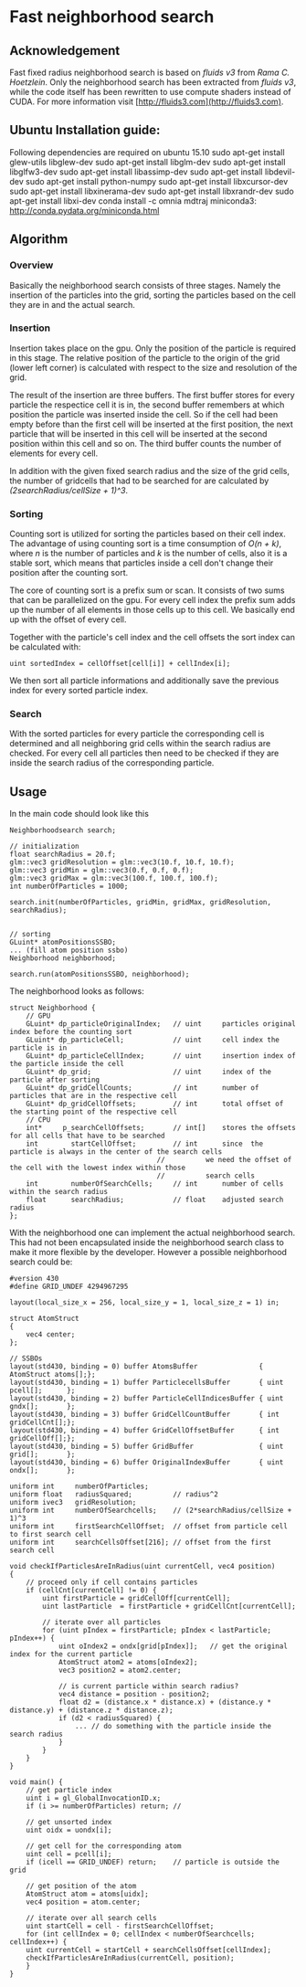 # Fast neighborhood search 

## Acknowledgement
Fast fixed radius neighborhood search is based on *fluids v3* from *Rama C. Hoetzlein*. 
Only the neighborhood search has been extracted from *fluids v3*, while the code itself has been rewritten to use compute shaders instead of CUDA.
For more information visit [http://fluids3.com](http://fluids3.com).

## Ubuntu Installation guide:
Following dependencies are required on ubuntu 15.10
    sudo apt-get install glew-utils libglew-dev 
    sudo apt-get install libglm-dev
    sudo apt-get install libglfw3-dev
    sudo apt-get install libassimp-dev
    sudo apt-get install libdevil-dev
    sudo apt-get install python-numpy
    sudo apt-get install libxcursor-dev
    sudo apt-get install libxinerama-dev
    sudo apt-get install libxrandr-dev
    sudo apt-get install libxi-dev
    conda install -c omnia mdtraj
    miniconda3: http://conda.pydata.org/miniconda.html

## Algorithm
### Overview
Basically the neighborhood search consists of three stages.
Namely the insertion of the particles into the grid, sorting the particles based
on the cell they are in and the actual search.

### Insertion
Insertion takes place on the gpu. Only the position of the particle is required in 
this stage. The relative position of the particle to the origin of the grid (lower left corner) is calculated with respect to the size and resolution of the grid.

The result of the insertion are three buffers. The first buffer stores for every particle the respectice cell it is in, the second buffer remembers at which position the particle was inserted inside the cell. So if the cell had been empty before than the first cell will be inserted at the first position, the next particle that will be inserted in this cell will be inserted at the second position within this cell and so on. The third buffer counts the number of elements for every cell. 

In addition with the given fixed search radius and the size of the grid cells, the number of gridcells that had to be searched for are calculated by *(2searchRadius/cellSize + 1)^3*.

### Sorting
Counting sort is utilized for sorting the particles based on their cell index.
The advantage of using counting sort is a time consumption of *O(n + k)*, where *n* is the number of particles and *k* is the number of cells, also it is a stable sort, which means that particles inside a cell don't change their position after the counting sort.

The core of counting sort is a prefix sum or scan. It consists of two sums that can be parallelized on the gpu. For every cell index the prefix sum adds up the number of all elements in those cells up to this cell. We basically end up with the offset of every cell.

Together with the particle's cell index and the cell offsets the sort index can be calculated with:
    
    uint sortedIndex = cellOffset[cell[i]] + cellIndex[i];

We then sort all particle informations and additionally save the previous index for every sorted particle index.

### Search
With the sorted particles for every particle the corresponding cell is determined and all neighboring grid cells within the search radius are checked.
For every cell all particles then need to be checked if they are inside the search radius of the corresponding particle.

## Usage
In the main code should look like this

    Neighborhoodsearch search;

    // initialization
    float searchRadius = 20.f;
    glm::vec3 gridResolution = glm::vec3(10.f, 10.f, 10.f);
    glm::vec3 gridMin = glm::vec3(0.f, 0.f, 0.f);
    glm::vec3 gridMax = glm::vec3(100.f, 100.f, 100.f);
    int numberOfParticles = 1000;

    search.init(numberOfParticles, gridMin, gridMax, gridResolution, searchRadius);

    
    // sorting
    GLuint* atomPositionsSSBO;
    ... (fill atom position ssbo)
    Neighborhood neighborhood;
 
    search.run(atomPositionsSSBO, neighborhood);

The neighborhood looks as follows:

    struct Neighborhood {
        // GPU
        GLuint* dp_particleOriginalIndex;   // uint     particles original index before the counting sort
        GLuint* dp_particleCell;            // uint     cell index the particle is in
        GLuint* dp_particleCellIndex;       // uint     insertion index of the particle inside the cell
        GLuint* dp_grid;                    // uint     index of the particle after sorting
        GLuint* dp_gridCellCounts;          // int      number of particles that are in the respective cell
        GLuint* dp_gridCellOffsets;         // int      total offset of the starting point of the respective cell
        // CPU
        int*     p_searchCellOffsets;       // int[]    stores the offsets for all cells that have to be searched
        int        startCellOffset;         // int      since  the particle is always in the center of the search cells
                                        //          we need the offset of the cell with the lowest index within those
                                        //          search cells
        int        numberOfSearchCells;     // int      number of cells within the search radius
        float      searchRadius;            // float    adjusted search radius
    };

With the neighborhood one can implement the actual neighborhood search. This had not been encapsulated inside the neighborhood search class to make it more flexible by the developer.
However a possible neighborhood search could be:

    #version 430
    #define GRID_UNDEF 4294967295

    layout(local_size_x = 256, local_size_y = 1, local_size_z = 1) in;

    struct AtomStruct
    {
        vec4 center;
    };

    // SSBOs
    layout(std430, binding = 0) buffer AtomsBuffer               { AtomStruct atoms[];};
    layout(std430, binding = 1) buffer ParticlecellsBuffer       { uint pcell[];      };
    layout(std430, binding = 2) buffer ParticleCellIndicesBuffer { uint gndx[];       };
    layout(std430, binding = 3) buffer GridCellCountBuffer       { int  gridCellCnt[];};
    layout(std430, binding = 4) buffer GridCellOffsetBuffer      { int  gridCellOff[];};
    layout(std430, binding = 5) buffer GridBuffer                { uint grid[];       };
    layout(std430, binding = 6) buffer OriginalIndexBuffer       { uint ondx[];       };

    uniform int     numberOfParticles;
    uniform float   radiusSquared;          // radius^2
    uniform ivec3   gridResolution;
    uniform int     numberOfSearchcells;    // (2*searchRadius/cellSize + 1)^3
    uniform int     firstSearchCellOffset;  // offset from particle cell to first search cell
    uniform int     searchCellsOffset[216]; // offset from the first search cell

    void checkIfParticlesAreInRadius(uint currentCell, vec4 position)
    {
        // proceed only if cell contains particles
        if (cellCnt[currentCell] != 0) {
            uint firstParticle = gridCellOff[currentCell];
            uint lastParticle  = firstParticle + gridCellCnt[currentCell];

            // iterate over all particles
            for (uint pIndex = firstParticle; pIndex < lastParticle; pIndex++) {
                uint oIndex2 = ondx[grid[pIndex]];   // get the original index for the current particle
                AtomStruct atom2 = atoms[oIndex2];
                vec3 position2 = atom2.center;

                // is current particle within search radius?
                vec4 distance = position - position2;
                float d2 = (distance.x * distance.x) + (distance.y * distance.y) + (distance.z * distance.z);
                if (d2 < radiusSquared) {
                    ... // do something with the particle inside the search radius
                }
            }
        }
    }

    void main() {
        // get particle index
        uint i = gl_GlobalInvocationID.x;
        if (i >= numberOfParticles) return; // 

        // get unsorted index
        uint oidx = uondx[i];

        // get cell for the corresponding atom
        uint cell = pcell[i];
        if (icell == GRID_UNDEF) return;    // particle is outside the grid

        // get position of the atom
        AtomStruct atom = atoms[uidx];
        vec4 position = atom.center;

        // iterate over all search cells
        uint startCell = cell - firstSearchCellOffset;
        for (int cellIndex = 0; cellIndex < numberOfSearchcells; cellIndex++) {
	    uint currentCell = startCell + searchCellsOffset[cellIndex];
	    checkIfParticlesAreInRadius(currentCell, position);
        }
    }
